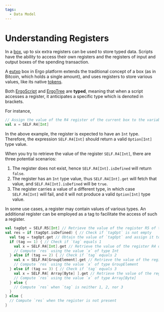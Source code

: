 ```yaml
---
tags:
  - Data Model
---
```

# Understanding Registers

In a [box](box.md), up to six extra registers can be used to store typed data. Scripts have the ability to access their own registers and the registers of input and output boxes of the spending transaction.

A [eutxo](eutxo.md) box in Ergo platform extends the traditional concept of a box (as in Bitcoin, which holds a single amount), and uses registers to store various values, like its native [tokens](tokens.md).

Both [ErgoScript](/dev/scs/ergoscript) and [ErgoTree](/dev/scs/ergotree) are **typed**, meaning that when a script accesses a register, it anticipates a specific type which is denoted in brackets.

For instance,

```scala
// Assign the value of the R4 register of the current box to the variable x
val x = SELF.R4[Int]
```

In the above example, the register is expected to have an `Int` type. Therefore, the expression `SELF.R4[Int]` should return a valid `Option[Int]` type value.

When you try to retrieve the value of the register `SELF.R4[Int]`, there are three potential scenarios:

1. The register does not exist, hence `SELF.R4[Int].isDefined` will return `false`.
2. The register has an `Int` type value, thus `SELF.R4[Int].get` will fetch that value, and `SELF.R4[Int].isDefined` will be `true`.
3. The register carries a value of a different type, in which case `SELF.R4[Int]` will fail, and it will not produce a valid `Option[Int]` type value.

In some use cases, a register may contain values of various types. An additional register can be employed as a tag to facilitate the access of such a register.

```scala
val tagOpt = SELF.R5[Int] // Retrieve the value of the register R5 of type Int and assign it to the variable `tagOpt`
val res = if (tagOpt.isDefined) { // Check if `tagOpt` is not empty
  val tag = tagOpt.get // Obtain the value of `tagOpt` and assign it to the variable `tag`
  if (tag == 1) { // Check if `tag` equals 1
    val x = SELF.R4[Int].get // Retrieve the value of the register R4 of type Int and assign it to the variable `x`
    // Compute `res` using the value `x` of type Int
  } else if (tag == 2) { // Check if `tag` equals 2
    val x = SELF.R4[GroupElement].get // Retrieve the value of the register R4 of type GroupElement and assign it to the variable `x`
    // Compute `res` using the value `x` of type GroupElement
  } else if (tag == 3) { // Check if `tag` equals 3
    val x = SELF.R4[ Array[Byte] ].get // Retrieve the value of the register R4 of type Array[Byte] and assign it to the variable `x`
    // Compute `res` using the value `x` of type Array[Byte]
  } else {
    // Compute `res` when `tag` is neither 1, 2, nor 3
  }
} else {
  // Compute `res` when the register is not present
}
```
